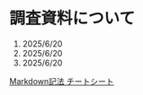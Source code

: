 # 調査資料について

1. 2025/6/20
2. 2025/6/20
3. 2025/6/20



[Markdown記法 チートシート](https://qiita.com/Qiita/items/c686397e4a0f4f11683d)
